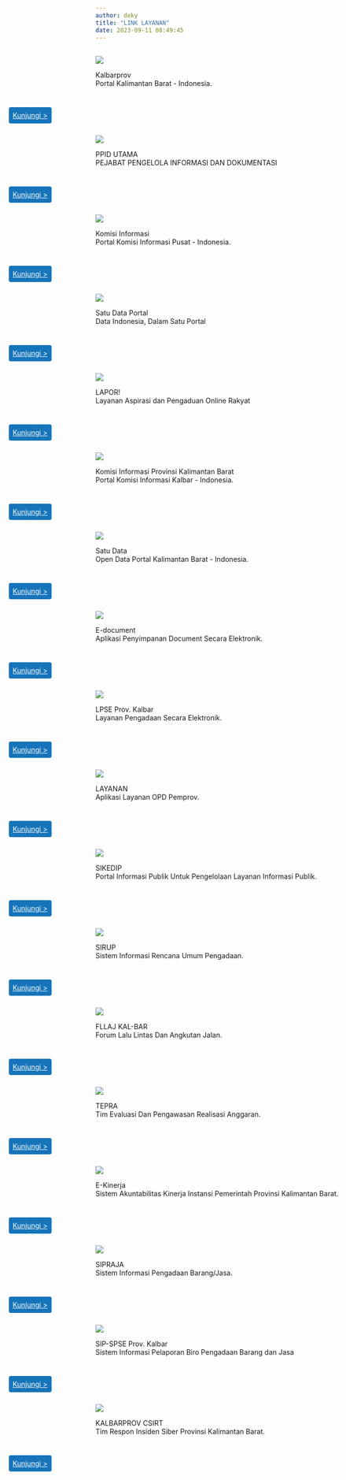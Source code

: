 ```yaml
---
author: deky
title: "LINK LAYANAN"
date: 2023-09-11 08:49:45
---
```

<div class="grid lg:grid-cols-3 mb-4 p-4" style="gap: 16px">
    <div class="link-layanan-card bg-white dark:bg-gray-900" style="padding: 16px 0">
        <img src="/images/LhQUlKAdyrOZUFZJAM5I.png" class="m-auto" style="max-height: 80px;">
        <p class="text-center my-4" style="margin-bottom: 3rem !important;">
            Kalbarprov<br>
            Portal Kalimantan Barat - Indonesia.
        </p>
        <div class="tombolmasuk flex justify-content-center absolute bottom-4" style="width: 70%; left: 50%; transform: translate(-50%, 0)">
            <a href="http://edoc.kalbarprov.go.id" style="background: #1674BA; color: white; width: 50%; padding: 8px; border-radius: 4px; text-align: center; margin: 0 auto">Kunjungi ></a>
        </div>
    </div>
    <div class="link-layanan-card bg-white dark:bg-gray-900" style="padding: 16px 0">
        <img src="/images/LhQUlKAdyrOZUFZJAM5I.png" class="m-auto" style="max-height: 80px;">
        <p class="text-center my-4" style="margin-bottom: 3rem !important;">
            PPID UTAMA<br>
            PEJABAT PENGELOLA INFORMASI DAN DOKUMENTASI
        </p>
        <div class="tombolmasuk flex justify-content-center absolute bottom-4" style="width: 70%; left: 50%; transform: translate(-50%, 0)">
            <a href="http://edoc.kalbarprov.go.id" style="background: #1674BA; color: white; width: 50%; padding: 8px; border-radius: 4px; text-align: center; margin: 0 auto">Kunjungi ></a>
        </div>
    </div>
    <div class="link-layanan-card bg-white dark:bg-gray-900" style="padding: 16px 0">
        <img src="/images/UaaQH7oxp8haqFwIgNyt.png" class="m-auto" style="max-height: 80px;">
        <p class="text-center my-4" style="margin-bottom: 3rem !important;">
            Komisi Informasi<br>
            Portal Komisi Informasi Pusat - Indonesia.
        </p>
        <div class="tombolmasuk flex justify-content-center absolute bottom-4" style="width: 70%; left: 50%; transform: translate(-50%, 0)">
            <a href="http://edoc.kalbarprov.go.id" style="background: #1674BA; color: white; width: 50%; padding: 8px; border-radius: 4px; text-align: center; margin: 0 auto">Kunjungi ></a>
        </div>
    </div>
    <div class="link-layanan-card bg-white dark:bg-gray-900" style="padding: 16px 0">
        <img src="/images/93wiwTtoAITI7XZAUEY0.png" class="m-auto" style="max-height: 80px;">
        <p class="text-center my-4" style="margin-bottom: 3rem !important;">
            Satu Data Portal<br>
            Data Indonesia, Dalam Satu Portal
        </p>
        <div class="tombolmasuk flex justify-content-center absolute bottom-4" style="width: 70%; left: 50%; transform: translate(-50%, 0)">
            <a href="http://edoc.kalbarprov.go.id" style="background: #1674BA; color: white; width: 50%; padding: 8px; border-radius: 4px; text-align: center; margin: 0 auto">Kunjungi ></a>
        </div>
    </div>
    <div class="link-layanan-card bg-white dark:bg-gray-900" style="padding: 16px 0">
        <img src="/images/Tex1aG9ynzJ8YC2eemag.png" class="m-auto" style="max-height: 80px;">
        <p class="text-center my-4" style="margin-bottom: 3rem !important;">
            LAPOR!<br>
            Layanan Aspirasi dan Pengaduan Online Rakyat
        </p>
        <div class="tombolmasuk flex justify-content-center absolute bottom-4" style="width: 70%; left: 50%; transform: translate(-50%, 0)">
            <a href="http://edoc.kalbarprov.go.id" style="background: #1674BA; color: white; width: 50%; padding: 8px; border-radius: 4px; text-align: center; margin: 0 auto">Kunjungi ></a>
        </div>
    </div>
    <div class="link-layanan-card bg-white dark:bg-gray-900" style="padding: 16px 0">
        <img src="/images/UaaQH7oxp8haqFwIgNyt.png" class="m-auto" style="max-height: 80px;">
        <p class="text-center my-4" style="margin-bottom: 3rem !important;">
            Komisi Informasi Provinsi Kalimantan Barat<br>
            Portal Komisi Informasi Kalbar - Indonesia.
        </p>
        <div class="tombolmasuk flex justify-content-center absolute bottom-4" style="width: 70%; left: 50%; transform: translate(-50%, 0)">
            <a href="http://edoc.kalbarprov.go.id" style="background: #1674BA; color: white; width: 50%; padding: 8px; border-radius: 4px; text-align: center; margin: 0 auto">Kunjungi ></a>
        </div>
    </div>
    <div class="link-layanan-card bg-white dark:bg-gray-900" style="padding: 16px 0">
        <img src="/images/duL6oI0vA1Dz96hrADXS.jpg" class="m-auto" style="max-height: 80px;">
        <p class="text-center my-4" style="margin-bottom: 3rem !important;">
            Satu Data<br>
            Open Data Portal Kalimantan Barat - Indonesia.
        </p>
        <div class="tombolmasuk flex justify-content-center absolute bottom-4" style="width: 70%; left: 50%; transform: translate(-50%, 0)">
            <a href="http://edoc.kalbarprov.go.id" style="background: #1674BA; color: white; width: 50%; padding: 8px; border-radius: 4px; text-align: center; margin: 0 auto">Kunjungi ></a>
        </div>
    </div>
    <div class="link-layanan-card bg-white dark:bg-gray-900" style="padding: 16px 0">
        <img src="/images/YsRu4IpBa6Fa36SvPsmt.png" class="m-auto" style="max-height: 80px;">
        <p class="text-center my-4" style="margin-bottom: 3rem !important;">
            E-document<br>
            Aplikasi Penyimpanan Document Secara Elektronik.
        </p>
        <div class="tombolmasuk flex justify-content-center absolute bottom-4" style="width: 70%; left: 50%; transform: translate(-50%, 0)">
            <a href="http://edoc.kalbarprov.go.id" style="background: #1674BA; color: white; width: 50%; padding: 8px; border-radius: 4px; text-align: center; margin: 0 auto">Kunjungi ></a>
        </div>
    </div>
    <div class="link-layanan-card bg-white dark:bg-gray-900" style="padding: 16px 0">
        <img src="/images/FRvAHGwSYr5rJY8vrlVS.png" class="m-auto" style="max-height: 80px;">
        <p class="text-center my-4" style="margin-bottom: 3rem !important;">
            LPSE Prov. Kalbar<br>
            Layanan Pengadaan Secara Elektronik.
        </p>
        <div class="tombolmasuk flex justify-content-center absolute bottom-4" style="width: 70%; left: 50%; transform: translate(-50%, 0)">
            <a href="http://lpse.kalbarprov.go.id" style="background: #1674BA; color: white; width: 50%; padding: 8px; border-radius: 4px; text-align: center; margin: 0 auto">Kunjungi ></a>
        </div>
    </div>
    <div class="link-layanan-card bg-white dark:bg-gray-900" style="padding: 16px 0">
        <img src="/images/N36XC5peFBO5rGlwLYkr.png" class="m-auto" style="max-height: 80px;">
        <p class="text-center my-4" style="margin-bottom: 3rem !important;">
            LAYANAN<br>
            Aplikasi Layanan OPD Pemprov.
        </p>
        <div class="tombolmasuk flex justify-content-center absolute bottom-4" style="width: 70%; left: 50%; transform: translate(-50%, 0)">
            <a href="https://layanan.kalbarprov.go.id" style="background: #1674BA; color: white; width: 50%; padding: 8px; border-radius: 4px; text-align: center; margin: 0 auto">Kunjungi ></a>
        </div>
    </div>
    <div class="link-layanan-card bg-white dark:bg-gray-900" style="padding: 16px 0">
        <img src="/images/5E3LYxXtprWzrWh0o9rr.png" class="m-auto" style="max-height: 80px;">
        <p class="text-center my-4" style="margin-bottom: 3rem !important;">
            SIKEDIP<br>
            Portal Informasi Publik Untuk Pengelolaan Layanan Informasi Publik.
        </p>
        <div class="tombolmasuk flex justify-content-center absolute bottom-4" style="width: 70%; left: 50%; transform: translate(-50%, 0)">
            <a href="https://sikedip.kalbarprov.go.id" style="background: #1674BA; color: white; width: 50%; padding: 8px; border-radius: 4px; text-align: center; margin: 0 auto">Kunjungi ></a>
        </div>
    </div>
    <div class="link-layanan-card bg-white dark:bg-gray-900" style="padding: 16px 0">
        <img src="/images/uHHEU9YyPW9P1IqmjAZI.png" class="m-auto" style="max-height: 80px;">
        <p class="text-center my-4" style="margin-bottom: 3rem !important;">
            SIRUP<br>
            Sistem Informasi Rencana Umum Pengadaan.
        </p>
        <div class="tombolmasuk flex justify-content-center absolute bottom-4" style="width: 70%; left: 50%; transform: translate(-50%, 0)">
            <a href="https://sirup.lkpp.go.id/sirup/ro/rekap/klpd/D197" style="background: #1674BA; color: white; width: 50%; padding: 8px; border-radius: 4px; text-align: center; margin: 0 auto">Kunjungi ></a>
        </div>
    </div>
    <div class="link-layanan-card bg-white dark:bg-gray-900" style="padding: 16px 0">
        <img src="/images/dSDITPJ7zTJ1Hx8CRHf4.png" class="m-auto" style="max-height: 80px;">
        <p class="text-center my-4" style="margin-bottom: 3rem !important;">
            FLLAJ KAL-BAR<br>
            Forum Lalu Lintas Dan Angkutan Jalan.
        </p>
        <div class="tombolmasuk flex justify-content-center absolute bottom-4" style="width: 70%; left: 50%; transform: translate(-50%, 0)">
            <a href="https://www.fllaj.kalbarprov.go.id/" style="background: #1674BA; color: white; width: 50%; padding: 8px; border-radius: 4px; text-align: center; margin: 0 auto">Kunjungi ></a>
        </div>
    </div>
    <div class="link-layanan-card bg-white dark:bg-gray-900" style="padding: 16px 0">
        <img src="/images/0WePB2sXr6rcW0VMzJOf.png" class="m-auto" style="max-height: 80px;">
        <p class="text-center my-4" style="margin-bottom: 3rem !important;">
            TEPRA<br>
            Tim Evaluasi Dan Pengawasan Realisasi Anggaran.
        </p>
        <div class="tombolmasuk flex justify-content-center absolute bottom-4" style="width: 70%; left: 50%; transform: translate(-50%, 0)">
            <a href="https://monev.lkpp.go.id/tepra/summary?instansi=D197&amp;tahun=2019" style="background: #1674BA; color: white; width: 50%; padding: 8px; border-radius: 4px; text-align: center; margin: 0 auto">Kunjungi ></a>
        </div>
    </div>
    <div class="link-layanan-card bg-white dark:bg-gray-900" style="padding: 16px 0">
        <img src="/images/vMINkGZNsMNsa3ZBGC7f.png" class="m-auto" style="max-height: 80px;">
        <p class="text-center my-4" style="margin-bottom: 3rem !important;">
            E-Kinerja<br>
            Sistem Akuntabilitas Kinerja Instansi Pemerintah Provinsi Kalimantan Barat.
        </p>
        <div class="tombolmasuk flex justify-content-center absolute bottom-4" style="width: 70%; left: 50%; transform: translate(-50%, 0)">
            <a href="http://ekinerja.kalbarprov.go.id" style="background: #1674BA; color: white; width: 50%; padding: 8px; border-radius: 4px; text-align: center; margin: 0 auto">Kunjungi ></a>
        </div>
    </div>
    <div class="link-layanan-card bg-white dark:bg-gray-900" style="padding: 16px 0">
        <img src="/images/DwiPpkiJihK7CmKuj21P.png" class="m-auto" style="max-height: 80px;">
        <p class="text-center my-4" style="margin-bottom: 3rem !important;">
            SIPRAJA<br>
            Sistem Informasi Pengadaan Barang/Jasa.
        </p>
        <div class="tombolmasuk flex justify-content-center absolute bottom-4" style="width: 70%; left: 50%; transform: translate(-50%, 0)">
            <a href="https://sipraja.kalbarprov.go.id" style="background: #1674BA; color: white; width: 50%; padding: 8px; border-radius: 4px; text-align: center; margin: 0 auto">Kunjungi ></a>
        </div>
    </div>
    <div class="link-layanan-card bg-white dark:bg-gray-900" style="padding: 16px 0">
        <img src="/images/N3f4WN5gsUsu3hVbVkLY.png" class="m-auto" style="max-height: 80px;">
        <p class="text-center my-4" style="margin-bottom: 3rem !important;">
            SIP-SPSE Prov. Kalbar<br>
            Sistem Informasi Pelaporan Biro Pengadaan Barang dan Jasa
        </p>
        <div class="tombolmasuk flex justify-content-center absolute bottom-4" style="width: 70%; left: 50%; transform: translate(-50%, 0)">
            <a href="http://sip-spse.kalbarprov.go.id" style="background: #1674BA; color: white; width: 50%; padding: 8px; border-radius: 4px; text-align: center; margin: 0 auto">Kunjungi ></a>
        </div>
    </div>
    <div class="link-layanan-card bg-white dark:bg-gray-900" style="padding: 16px 0">
        <img src="/images/fqWbycfzV5WgAppojno1.png" class="m-auto" style="max-height: 80px;">
        <p class="text-center my-4" style="margin-bottom: 3rem !important;">
            KALBARPROV CSIRT<br>
            Tim Respon Insiden Siber Provinsi Kalimantan Barat.
        </p>
        <div class="tombolmasuk flex justify-content-center absolute bottom-4" style="width: 70%; left: 50%; transform: translate(-50%, 0)">
            <a href="http://insidensiber.kalbarprov.go.id/" style="background: #1674BA; color: white; width: 50%; padding: 8px; border-radius: 4px; text-align: center; margin: 0 auto">Kunjungi ></a>
        </div>
    </div>
</div>